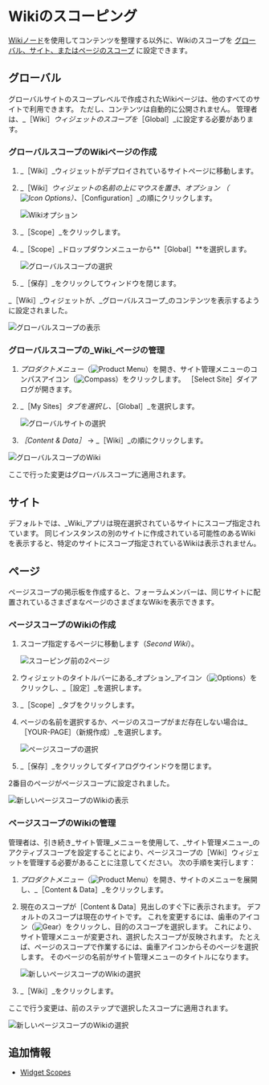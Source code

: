 # Wikiのスコーピング

[Wikiノード](./creating-a-node.md)を使用してコンテンツを整理する以外に、Wikiのスコープを [グローバル、サイト、またはページのスコープ](https://help.liferay.com/hc/articles/360028819992-Widget-Scope) に設定できます。

<a name="グローバル" />

## グローバル

グローバルサイトのスコープレベルで作成されたWikiページは、他のすべてのサイトで利用できます。 ただし、コンテンツは自動的に公開されません。 管理者は、_［Wiki］_ウィジェットのスコープを_［Global］_に設定する必要があります。

### グローバルスコープのWikiページの作成

1. _［Wiki］_ウィジェットがデプロイされているサイトページに移動します。
1. _［Wiki］_ウィジェットの名前の上にマウスを置き、_オプション_ （![Icon Options](../../images/icon-widget-options.png)）、_［Configuration］_の順にクリックします。

    ![Wikiオプション](./scoping-your-wikis/images/10.png)

1. _［Scope］_をクリックします。
1. _［Scope］_ドロップダウンメニューから**［Global］**を選択します。

   ![グローバルスコープの選択](./scoping-your-wikis/images/01.png)

1. _［保存］_をクリックしてウィンドウを閉じます。

_［Wiki］_ウィジェットが、_グローバルスコープ_のコンテンツを表示するように設定されました。

![グローバルスコープの表示](./scoping-your-wikis/images/02.png)

### グローバルスコープの_Wiki_ページの管理

1. _プロダクトメニュー_（![Product Menu](../../images/icon-product-menu.png)）を開き、サイト管理メニューのコンパスアイコン（![Compass](../../images/icon-compass.png)）をクリックします。 ［Select Site］ダイアログが開きます。
1. _［My Sites］_タブを選択し、_［Global］_を選択します。

    ![グローバルサイトの選択](./scoping-your-wikis/images/06.png)

1. _［Content & Data］_ &rarr; _［Wiki］_の順にクリックします。

![グローバルスコープのWiki](./scoping-your-wikis/images/07.png)

ここで行った変更はグローバルスコープに適用されます。

<a name="サイト" />

## サイト

デフォルトでは、_Wiki_アプリは現在選択されているサイトにスコープ指定されています。 同じインスタンスの別のサイトに作成されている可能性のあるWikiを表示すると、特定のサイトにスコープ指定されているWikiは表示されません。

<a name="ページ" />

## ページ

ページスコープの掲示板を作成すると、フォーラムメンバーは、同じサイトに配置されているさまざまなページのさまざまなWikiを表示できます。

### ページスコープのWikiの作成

1. スコープ指定するページに移動します（_Second Wiki_）。

    ![スコーピング前の2ページ](./scoping-your-wikis/images/03.png)

1. ウィジェットのタイトルバーにある_オプション_アイコン（![Options](../../images/icon-widget-options.png)）をクリックし、_［設定］_を選択します。
1. _［Scope］_タブをクリックします。
1. ページの名前を選択するか、ページのスコープがまだ存在しない場合は_［YOUR-PAGE］（新規作成）_を選択します。

    ![ページスコープの選択](./scoping-your-wikis/images/04.png)

1. _［保存］_をクリックしてダイアログウインドウを閉じます。

2番目のページがページスコープに設定されました。

![新しいページスコープのWikiの表示](./scoping-your-wikis/images/05.png)

### ページスコープのWikiの管理

管理者は、引き続き_サイト管理_メニューを使用して、_サイト管理メニュー_のアクティブスコープを設定することにより、ページスコープの［Wiki］ウィジェットを管理する必要があることに注意してください。 次の手順を実行します：

1. _プロダクトメニュー_（![Product Menu](../../images/icon-product-menu.png)）を開き、サイトのメニューを展開し、_［Content & Data］_をクリックします。
1. 現在のスコープが［Content & Data］見出しのすぐ下に表示されます。 デフォルトのスコープは現在のサイトです。 これを変更するには、歯車のアイコン（![Gear](../../images/icon-control-menu-gear.png)）をクリックし、目的のスコープを選択します。 これにより、サイト管理メニューが変更され、選択したスコープが反映されます。 たとえば、ページのスコープで作業するには、歯車アイコンからそのページを選択します。 そのページの名前がサイト管理メニューのタイトルになります。

    ![新しいページスコープのWikiの選択](./scoping-your-wikis/images/08.png)

1. _［Wiki］_をクリックします。

ここで行う変更は、前のステップで選択したスコープに適用されます。

![新しいページスコープのWikiの選択](./scoping-your-wikis/images/09.png)

<a name="追加情報" />

## 追加情報

* [Widget Scopes](https://help.liferay.com/hc/articles/360028819992-Widget-Scope)
